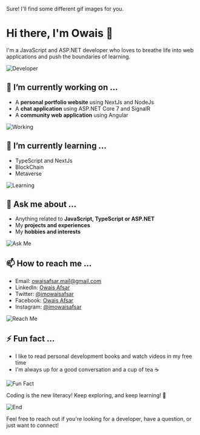 Sure! I'll find some different gif images for you.

# Hi there, I'm Owais 👋

I'm a JavaScript and ASP.NET developer who loves to breathe life into web applications and push the boundaries of learning.

![Developer](https://media.giphy.com/media/LmNwrBhejkK9EFP504/giphy.gif)

## 🔭 I’m currently working on ...

- A **personal portfolio website** using NextJs and NodeJs
- A **chat application** using ASP.NET Core 7 and SignalR
- A **community web application** using Angular

![Working](https://media.giphy.com/media/ko7twHhomhk8E/giphy.gif)

## 🌱 I’m currently learning ...

- TypeScript and NextJs
- BlockChain
- Metaverse

![Learning](https://media.giphy.com/media/13HgwGsXF0aiGY/giphy.gif)

## 💬 Ask me about ...

- Anything related to **JavaScript, TypeScript or ASP.NET**
- My **projects and experiences**
- My **hobbies and interests**

![Ask Me](https://media.giphy.com/media/hn45V8hBhRIpW/giphy.gif)

## 📫 How to reach me ...

- Email: [owaisafsar.mail@gmail.com](mailto:owaisafsar.mail@gmail.com)
- LinkedIn: [Owais Afsar](https://www.linkedin.com/in/imowaisafsar)
- Twitter: [@imowaisafsar](https://twitter.com/imowaisafsar)
- Facebook: [Owais Afsar](https://facebook.com/imowaisafsar)
- Instagram: [@imowaisafsar](https://instagram.com/imowaisafsar)

![Reach Me](https://media.giphy.com/media/Y4z9olnoVl5QI/giphy.gif)

## ⚡ Fun fact ...

- I like to read personal development books and watch videos in my free time
- I'm always up for a good conversation and a cup of tea ☕

![Fun Fact](https://media.giphy.com/media/XreQmk7ETCak0/giphy.gif)

Coding is the new literacy! Keep exploring, and keep learning! 🚀

![End](https://media.giphy.com/media/du3J3cXyzhj75IOgvA/giphy.gif)

Feel free to reach out if you're looking for a developer, have a question, or just want to connect!
